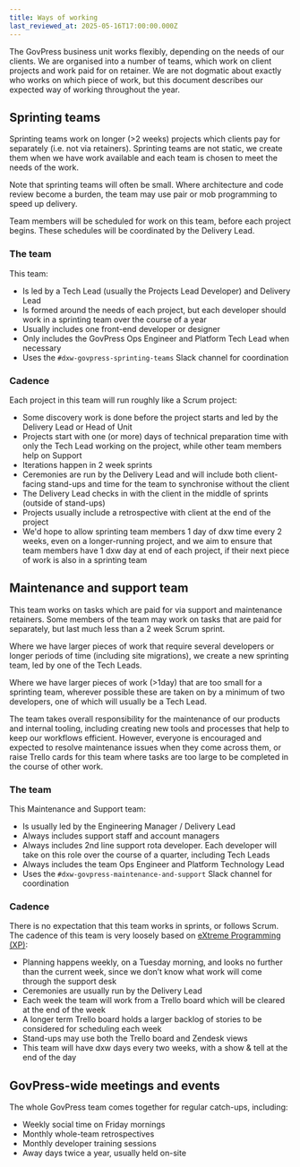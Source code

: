 ```yaml
---
title: Ways of working
last_reviewed_at: 2025-05-16T17:00:00.000Z
---
```


The GovPress business unit works flexibly, depending on the needs of our clients. We are organised into a number of teams, which work on client projects and work paid for on retainer.
We are not dogmatic about exactly who works on which piece of work, but this document describes our expected way of working throughout the year.

## Sprinting teams

Sprinting teams work on longer (>2 weeks) projects which clients pay for separately (i.e. not via retainers). Sprinting teams are not static, we create them when we have work available and each team is chosen to meet the needs of the work.

Note that sprinting teams will often be small. Where architecture and code review become a burden, the team may use pair or mob programming to speed up delivery.

Team members will be scheduled for work on this team, before each project begins. These schedules will be coordinated by the Delivery Lead.

### The team

This team:

* Is led by a Tech Lead (usually the Projects Lead Developer) and Delivery Lead
* Is formed around the needs of each project, but each developer should work in a sprinting team over the course of a year
* Usually includes one front-end developer or designer
* Only includes the GovPress Ops Engineer and Platform Tech Lead when necessary
* Uses the `#dxw-govpress-sprinting-teams` Slack channel for coordination

### Cadence

Each project in this team will run roughly like a Scrum project:

* Some discovery work is done before the project starts and led by the Delivery Lead or Head of Unit
* Projects start with one (or more) days of technical preparation time with only the Tech Lead working on the project, while other team members help on Support
* Iterations happen in 2 week sprints
* Ceremonies are run by the Delivery Lead and will include both client-facing stand-ups and time for the team to synchronise without the client
* The Delivery Lead checks in with the client in the middle of sprints (outside of stand-ups)
* Projects usually include a retrospective with client at the end of the project
* We'd hope to allow sprinting team members 1 day of dxw time every 2 weeks, even on a longer-running project, and we aim to ensure that team members have 1 dxw day at end of each project, if their next piece of work is also in a sprinting team

## Maintenance and support team

This team works on tasks which are paid for via support and maintenance retainers. Some members of the team may work on tasks that are paid for separately, but last much less than a 2 week Scrum sprint.

Where we have larger pieces of work that require several developers or longer periods of time (including site migrations), we create a new sprinting team, led by one of the Tech Leads.

Where we have larger pieces of work (>1day) that are too small for a sprinting team, wherever possible these are taken on by a minimum of two developers, one of which will usually be a Tech Lead.

The team takes overall responsibility for the maintenance of our products and internal tooling, including creating new tools and processes that help to keep our workflows efficient. However, everyone is encouraged and expected to resolve maintenance issues when they come across them, or raise Trello cards for this team where tasks are too large to be completed in the course of other work.

### The team

This Maintenance and Support team:

* Is usually led by the Engineering Manager / Delivery Lead
* Always includes support staff and account managers
* Always includes 2nd line support rota developer. Each developer will take on this role over the course of a quarter, including Tech Leads
* Always includes the team Ops Engineer and Platform Technology Lead
* Uses the `#dxw-govpress-maintenance-and-support` Slack channel for coordination

### Cadence

There is no expectation that this team works in sprints, or follows Scrum. The cadence of this team is very loosely based on [eXtreme Programming (XP)](https://en.wikipedia.org/wiki/Extreme_programming):

* Planning happens weekly, on a Tuesday morning, and looks no further than the current week, since we don’t know what work will come through the support desk
* Ceremonies are usually run by the Delivery Lead
* Each week the team will work from a Trello board which will be cleared at the end of the week
* A longer term Trello board holds a larger backlog of stories to be considered for scheduling each week
* Stand-ups may use both the Trello board and Zendesk views
* This team will have dxw days every two weeks, with a show & tell at the end of the day

## GovPress-wide meetings and events

The whole GovPress team comes together for regular catch-ups, including:

* Weekly social time on Friday mornings
* Monthly whole-team retrospectives
* Monthly developer training sessions
* Away days twice a year, usually held on-site

